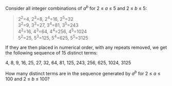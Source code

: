 <p>Consider all integer combinations of <i>a</i><sup><i>b</i></sup> for 2 ≤ <i>a</i> ≤ 5 and 2 ≤ <i>b</i> ≤ 5:</p>
<blockquote>2<sup>2</sup>=4, 2<sup>3</sup>=8, 2<sup>4</sup>=16, 2<sup>5</sup>=32<br />
3<sup>2</sup>=9, 3<sup>3</sup>=27, 3<sup>4</sup>=81, 3<sup>5</sup>=243<br />
4<sup>2</sup>=16, 4<sup>3</sup>=64, 4<sup>4</sup>=256, 4<sup>5</sup>=1024<br />
5<sup>2</sup>=25, 5<sup>3</sup>=125, 5<sup>4</sup>=625, 5<sup>5</sup>=3125<br /></blockquote>
<p>If they are then placed in numerical order, with any repeats removed, we get the following sequence of 15 distinct terms:</p>
<p class="center">4, 8, 9, 16, 25, 27, 32, 64, 81, 125, 243, 256, 625, 1024, 3125</p>
<p>How many distinct terms are in the sequence generated by <i>a</i><sup><i>b</i></sup> for 2 ≤ <i>a</i> ≤ 100 and 2 ≤ <i>b</i> ≤ 100?</p>
